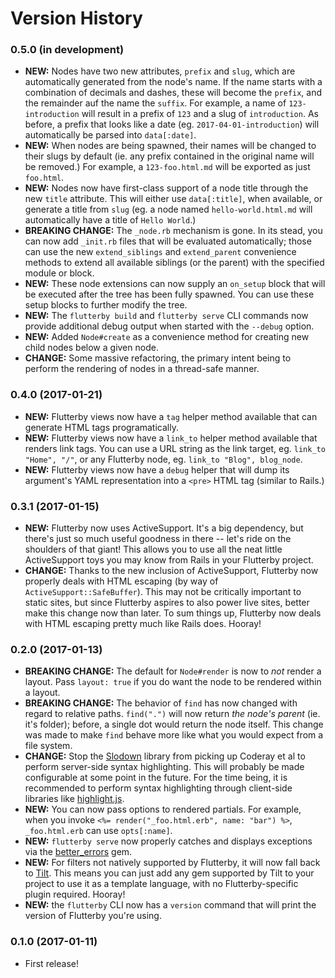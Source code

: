 # Version History

### 0.5.0 (in development)

- **NEW:** Nodes have two new attributes, `prefix` and `slug`, which are automatically generated from the node's name. If the name starts with a combination of decimals and dashes, these will become the `prefix`, and the remainder auf the name the `suffix`. For example, a name of `123-introduction` will result in a prefix of `123` and a slug of `introduction`. As before, a prefix that looks like a date (eg. `2017-04-01-introduction`) will automatically be parsed into `data[:date]`.
- **NEW:** When nodes are being spawned, their names will be changed to their slugs by default (ie. any prefix contained in the original name will be removed.) For example, a `123-foo.html.md` will be exported as just `foo.html`.
- **NEW:** Nodes now have first-class support of a node title through the new `title` attribute. This will either use `data[:title]`, when available, or generate a title from `slug` (eg. a node named `hello-world.html.md` will automatically have a title of `Hello World`.)
- **BREAKING CHANGE:** The `_node.rb` mechanism is gone. In its stead, you can now add `_init.rb` files that will be evaluated automatically; those can use the new `extend_siblings` and `extend_parent` convenience methods to extend all available siblings (or the parent) with the specified module or block.
- **NEW:** These node extensions can now supply an `on_setup` block that will be executed after the tree has been fully spawned. You can use these setup blocks to further modify the tree.
- **NEW:** The `flutterby build` and `flutterby serve` CLI commands now provide additional debug output when started with the `--debug` option.
- **NEW:** Added `Node#create` as a convenience method for creating new child nodes below a given node.
- **CHANGE:** Some massive refactoring, the primary intent being to perform the rendering of nodes in a thread-safe manner.


### 0.4.0 (2017-01-21)

- **NEW:** Flutterby views now have a `tag` helper method available that can generate HTML tags programatically.
- **NEW:** Flutterby views now have a `link_to` helper method available that renders link tags. You can use a URL string as the link target, eg. `link_to "Home", "/"`, or any Flutterby node, eg. `link_to "Blog", blog_node`.
- **NEW:** Flutterby views now have a `debug` helper that will dump its argument's YAML representation into a `<pre>` HTML tag (similar to Rails.)


### 0.3.1 (2017-01-15)

- **NEW:** Flutterby now uses ActiveSupport. It's a big dependency, but there's just so much useful goodness in there -- let's ride on the shoulders of that giant! This allows you to use all the neat little ActiveSupport toys you may know from Rails in your Flutterby project.
- **CHANGE:** Thanks to the new inclusion of ActiveSupport, Flutterby now properly deals with HTML escaping (by way of `ActiveSupport::SafeBuffer`). This may not be critically important to static sites, but since Flutterby aspires to also power live sites, better make this change now than later. To sum things up, Flutterby now deals with HTML escaping pretty much like Rails does. Hooray!


### 0.2.0 (2017-01-13)

- **BREAKING CHANGE:** The default for `Node#render` is now to _not_ render a layout. Pass `layout: true` if you do want the node to be rendered within a layout.
- **BREAKING CHANGE:** The behavior of `find` has now changed with regard to relative paths. `find(".")` will now return _the node's parent_ (ie. it's folder); before, a single dot would return the node itself. This change was made to make `find` behave more like what you would expect from a file system.
- **CHANGE:** Stop the [Slodown] library from picking up Coderay et al to perform server-side syntax highlighting. This will probably be made configurable at some point in the future. For the time being, it is recommended to perform syntax highlighting through client-side libraries like [highlight.js].
- **NEW:** You can now pass options to rendered partials. For example, when you invoke `<%= render("_foo.html.erb", name: "bar") %>`, `_foo.html.erb` can use `opts[:name]`.
- **NEW:** `flutterby serve` now properly catches and displays exceptions via the [better_errors](https://github.com/charliesome/better_errors) gem.
- **NEW:** For filters not natively supported by Flutterby, it will now fall back to [Tilt]. This means you can just add any gem supported by Tilt to your project to use it as a template language, with no Flutterby-specific plugin required. Hooray!
- **NEW:** the `flutterby` CLI now has a `version` command that will print the version of Flutterby you're using.


### 0.1.0 (2017-01-11)

- First release!




[Tilt]: https://github.com/rtomayko/tilt
[Slodown]: http://github.com/hmans/slodown
[highlight.js]: https://highlightjs.org/
